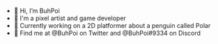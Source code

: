 - 👋 Hi, I’m BuhPoi
- 🎨 I'm a pixel artist and game developer
- 🐧 Currently working on a 2D platformer about a penguin called Polar
- 📧 Find me at @BuhPoi on Twitter and @BuhPoi#9334 on Discord

<!---
BuhPoi/BuhPoi is a ✨ special ✨ repository because its `README.md` (this file) appears on your GitHub profile.
You can click the Preview link to take a look at your changes.
--->
